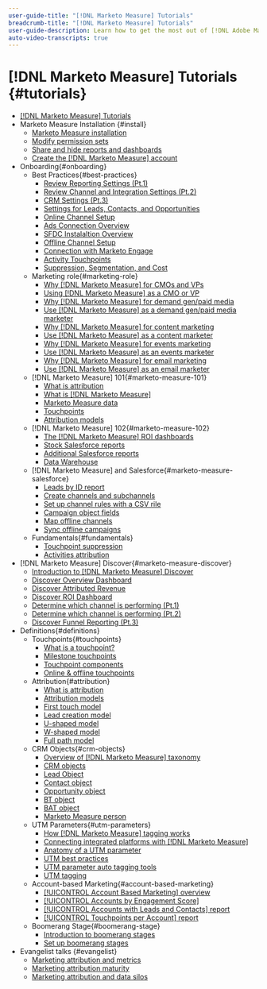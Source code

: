 ```yaml
---
user-guide-title: "[!DNL Marketo Measure] Tutorials"
breadcrumb-title: "[!DNL Marketo Measure] Tutorials"
user-guide-description: Learn how to get the most out of [!DNL Adobe Marketo Measure] (formerly, [!DNL Bizible]). Watch tutorials on installation, onboarding, fundamentals, and definitions.
auto-video-transcripts: true
---
```


# [!DNL Marketo Measure] Tutorials {#tutorials}

+ [[!DNL Marketo Measure] Tutorials](overview.md)
+ Marketo Measure Installation {#install}
  + [Marketo Measure installation](/help/installing/install-production.md)
  + [Modify permission sets](/help/installing/modify-permission-sets-production.md)
  + [Share and hide reports and dashboards](/help/installing/sharing-reports-production.md)
  + [Create the [!DNL Marketo Measure] account](/help/installing/creating-marketo-measure-account-production.md)
+ Onboarding{#onboarding}
  + Best Practices{#best-practices}
    + [Review Reporting Settings (Pt.1)](/help/onboarding/fundamentals/review-reporting-setting-pt1.md)
    + [Review Channel and Integration Settings (Pt.2)](/help/onboarding/fundamentals/channel-integration-settings.md)
    + [CRM Settings (Pt.3)](/help/onboarding/fundamentals/crm-settings.md)
    + [Settings for Leads, Contacts, and Opportunities](/help/onboarding/fundamentals/leads-contacts-opps-settings.md)
    + [Online Channel Setup](/help/onboarding/fundamentals/online-channel-setup.md)
    + [Ads Connection Overview](/help/onboarding/fundamentals/ads-connection-overview.md)
    + [SFDC Instalaltion Overview](/help/onboarding/fundamentals/sfdc-installation-overview.md)
    + [Offline Channel Setup](/help/onboarding/fundamentals/offline-channel-setup.md)
    + [Connection with Marketo Engage](/help/onboarding/fundamentals/connection-with-marketo-engage.md)
    + [Activity Touchpoints](/help/onboarding/fundamentals/activity-touchpoints.md)
    + [Suppression, Segmentation, and Cost](/help/onboarding/fundamentals/suppression-segmentation-cost.md)
  + Marketing role{#marketing-role}
    + [Why [!DNL Marketo Measure] for CMOs and VPs](/help/onboarding/marketing-role/cmo-and-vp-why.md)
    + [Using [!DNL Marketo Measure] as a CMO or VP](/help/onboarding/marketing-role/cmo-and-vp-using.md)
    + [Why [!DNL Marketo Measure] for demand gen/paid media](/help/onboarding/marketing-role/demand-gen-why.md)
    + [Use [!DNL Marketo Measure] as a demand gen/paid media marketer](/help/onboarding/marketing-role/demand-gen-using.md)
    + [Why [!DNL Marketo Measure] for content marketing](/help/onboarding/marketing-role/content-marketing-why.md)
    + [Use [!DNL Marketo Measure] as a content marketer](/help/onboarding/marketing-role/content-marketing-using.md)
    + [Why [!DNL Marketo Measure] for events marketing](/help/onboarding/marketing-role/events-marketing-why.md)
    + [Use [!DNL Marketo Measure] as an events marketer](/help/onboarding/marketing-role/events-marketing-using.md)
    + [Why [!DNL Marketo Measure] for email marketing](/help/onboarding/marketing-role/email-marketing-why.md)
    + [Use [!DNL Marketo Measure] as an email marketer](/help/onboarding/marketing-role/email-marketing-using.md)
  + [!DNL Marketo Measure] 101{#marketo-measure-101}
    + [What is attribution](/help/onboarding/marketo-measure-101/what-is-attribution.md)
    + [What is [!DNL Marketo Measure]](/help/onboarding/marketo-measure-101/what-is-marketo-measure.md)
    + [Marketo Measure data](/help/onboarding/marketo-measure-101/marketo-measure-data.md)
    + [Touchpoints](/help/onboarding/marketo-measure-101/touchpoints.md)
    + [Attribution models](/help/onboarding/marketo-measure-101/attribution-models.md)
  + [!DNL Marketo Measure] 102{#marketo-measure-102}
    + [The [!DNL Marketo Measure] ROI dashboards](/help/onboarding/marketo-measure-102/roi-dashboards.md)
    + [Stock Salesforce reports](/help/onboarding/marketo-measure-102/stock-salesforce-reports.md)
    + [Additional Salesforce reports](/help/onboarding/marketo-measure-102/addtional-salesforce-reports.md)
    + [Data Warehouse](/help/onboarding/marketo-measure-102/data-warehouse.md)
  + [!DNL Marketo Measure] and Salesforce{#marketo-measure-salesforce}
    + [Leads by ID report](/help/onboarding/marketo-measure-salesforce/leads-by-id-report.md)
    + [Create channels and subchannels](/help/onboarding/marketo-measure-salesforce/creating-channels-subchannels.md)
    + [Set up channel rules with a CSV rile](/help/onboarding/marketo-measure-salesforce/channel-rules-csv.md)
    + [Campaign object fields](/help/onboarding/marketo-measure-salesforce/campaign-object-fields.md)
    + [Map offline channels](/help/onboarding/marketo-measure-salesforce/mapping-offline-channels.md)
    + [Sync offline campaigns](/help/onboarding/marketo-measure-salesforce/syncing-offline-campaigns.md)
  + Fundamentals{#fundamentals}
    + [Touchpoint suppression](/help/onboarding/marketo-measure-salesforce/touchpoint-suppression.md)
    + [Activities attribution](/help/onboarding/fundamentals/activities-attribution.md)
+ [!DNL Marketo Measure] Discover{#marketo-measure-discover}
  + [Introduction to [!DNL Marketo Measure] Discover](/help/marketo-measure-discover/introduction-to-marketo-measure-discover.md)
  + [Discover Overview Dashboard](/help/marketo-measure-discover/2023-discover-overview-dashboard.md)
  + [Discover Attributed Revenue](/help/marketo-measure-discover/2023-discover-attributed-revenue.md)
  + [Discover ROI Dashboard](/help/marketo-measure-discover/2023-discover-roi-dashboard.md)
  + [Determine which channel is performing (Pt.1)](/help/marketo-measure-discover/top-of-funnel-reporting.md)
  + [Determine which channel is performing (Pt.2)](/help/marketo-measure-discover/determine-which-channel-is-performing.md)
  + [Discover Funnel Reporting (Pt.3)](/help/marketo-measure-discover/build-a-full-funnel-report-pt3.md)
+ Definitions{#definitions}
  + Touchpoints{#touchpoints}
    + [What is a touchpoint?](/help/definitions/touchpoints/what-is-a-touchpoint.md)
    + [Milestone touchpoints](/help/definitions/touchpoints/milestone-touchpoints.md)
    + [Touchpoint components](/help/definitions/touchpoints/touchpoint-components.md)
    + [Online & offline touchpoints](/help/definitions/touchpoints/online-offline-touchpoints.md)
  + Attribution{#attribution}
    + [What is attribution](/help/definitions/attribution/what-is-attribution.md)
    + [Attribution models](/help/definitions/attribution/attribution-models.md)
    + [First touch model](/help/definitions/attribution/first-touch-model.md)
    + [Lead creation model](/help/definitions/attribution/lead-creation-model.md)
    + [U-shaped model](/help/definitions/attribution/u-shaped-model.md)
    + [W-shaped model](/help/definitions/attribution/w-shaped-model.md)
    + [Full path model](/help/definitions/attribution/full-path-model.md)
  + CRM Objects{#crm-objects}
    + [Overview of [!DNL Marketo Measure] taxonomy](/help/definitions/crm-objects/taxonomy-overview.md)
    + [CRM objects](/help/definitions/crm-objects/crm-objects.md)
    + [Lead Object](/help/definitions/crm-objects/lead-object.md)
    + [Contact object](/help/definitions/crm-objects/contact-object.md)
    + [Opportunity object](/help/definitions/crm-objects/opportunity-object.md)
    + [BT object](/help/definitions/crm-objects/bt-object.md)
    + [BAT object](/help/definitions/crm-objects/bat-object.md)
    + [Marketo Measure person](/help/definitions/crm-objects/marketo-measure-person.md)
  + UTM Parameters{#utm-parameters}
    + [How [!DNL Marketo Measure] tagging works](/help/definitions/utm-parameters/how-marketo-measure-tagging-works.md)
    + [Connecting integrated platforms with [!DNL Marketo Measure]](/help/definitions/utm-parameters/connecting-integrated-platforms-with-marketo-measure.md)
    + [Anatomy of a UTM parameter](/help/definitions/utm-parameters/anatomy-of-a-utm-parameter.md)
    + [UTM best practices](/help/definitions/utm-parameters/utm-best-practices.md)
    + [UTM parameter auto tagging tools](/help/definitions/utm-parameters/utm-parameter-auto-tagging-tools.md)
    + [UTM tagging](/help/definitions/utm-parameters/utm-tagging.md)
  + Account-based Marketing{#account-based-marketing}
    + [[!UICONTROL Account Based Marketing] overview](/help/definitions/account-based-marketing/abm-overview.md)
    + [[!UICONTROL Accounts by Engagement Score]](/help/definitions/account-based-marketing/accounts-by-engagement-score.md)
    + [[!UICONTROL Accounts with Leads and Contacts] report](/help/definitions/account-based-marketing/accounts-with-leads-and-contacts.md)
    + [[!UICONTROL Touchpoints per Account] report](/help/definitions/account-based-marketing/touchpoints-per-account-report.md)
  + Boomerang Stage{#boomerang-stage}
    + [Introduction to boomerang stages](/help/definitions/boomerang-stage/introduction-to-boomerang-stages.md)
    + [Set up boomerang stages](/help/definitions/boomerang-stage/setting-up-boomerang-stages.md)
+ Evangelist talks {#evangelist}
  + [Marketing attribution and metrics](/help/evangelist-talks/attribution-and-metrics.md)
  + [Marketing attribution maturity](/help/evangelist-talks/marketing-attribution-maturity.md)
  + [Marketing attribution and data silos](/help/evangelist-talks/marketing-attribution-and-data-silos.md)
  
